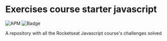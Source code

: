 # Exercises course starter javascript
![APM](https://img.shields.io/apm/l/vim-mode)
![Badge](https://img.shields.io/badge/progress-25%25-yellowgreen)

A repository with all the Rocketseat Javascript course's challenges solved